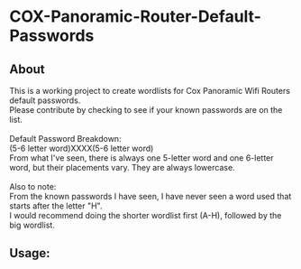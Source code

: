 # COX-Panoramic-Router-Default-Passwords

<h2>About</h2>
This is a working project to create wordlists for Cox Panoramic Wifi Routers default passwords.<br>
Please contribute by checking to see if your known passwords are on the list.<br><br>
Default Password Breakdown:<br>
(5-6 letter word)XXXX(5-6 letter word)<br>
From what I've seen, there is always one 5-letter word and one 6-letter word, but their placements vary. They are always lowercase.<br><br>
Also to note:<br>
From the known passwords I have seen, I have never seen a word used that starts after the letter "H".<br>
I would recommend doing the shorter wordlist first (A-H), followed by the big wordlist.

<h2>Usage:</h2>
